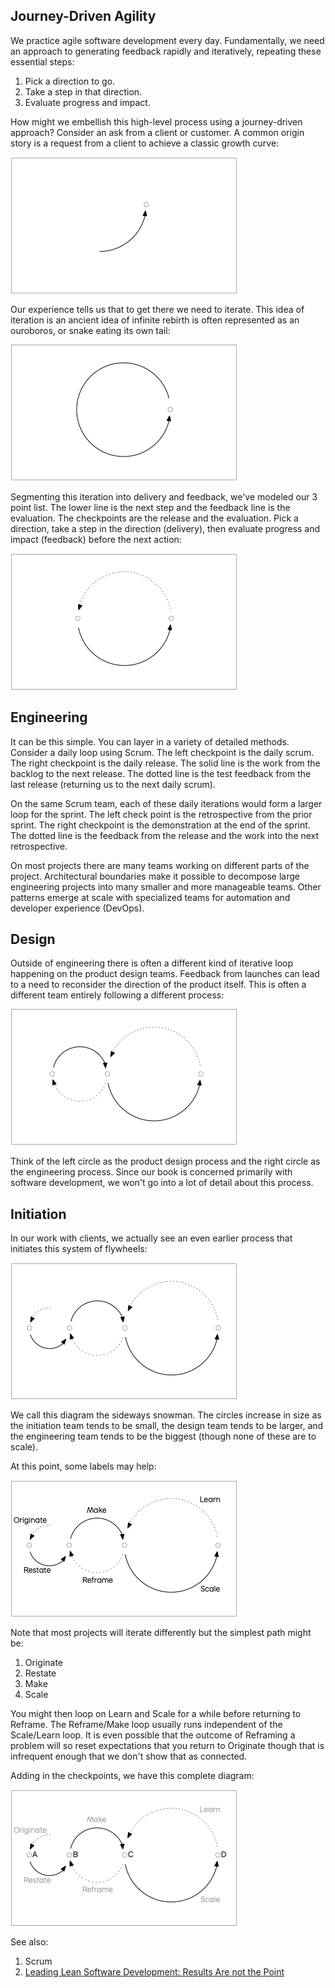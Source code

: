 ## Journey-Driven Agility

We practice agile software development every day. Fundamentally, we need an approach to generating feedback rapidly and iteratively, repeating these essential steps:

1. Pick a direction to go.
2. Take a step in that direction.
3. Evaluate progress and impact.

How might we embellish this high-level process using a journey-driven approach? Consider an ask from a client or customer. A common origin story is a request from a client to achieve a classic growth curve:

![A curved line with one arrowhead showing accelerating growth from right to left, bending upward towards a destination.](snowman_01_our_transformative_growth_objective.png)

Our experience tells us that to get there we need to iterate. This idea of iteration is an ancient idea of infinite rebirth is often represented as an ouroboros, or snake eating its own tail:

![A single arrowhead line wrapped around a circle, pointing back to itself; an ouroboros or snake eating itself.](snowman_02_to_get_there_we_iterate.png)

Segmenting this iteration into delivery and feedback, we've modeled our 3 point list. The lower line is the next step and the feedback line is the evaluation. The checkpoints are the release and the evaluation. Pick a direction, take a step in the direction (delivery), then evaluate progress and impact (feedback) before the next action:

![One circle made from two arrowhead arcs. The bottom solid and the top dotted. At the end of each line is a smaller circle representing a destination or checkpoint.](snowman_03_testing_and_learning_are_part_of_the_process.png)

## Engineering

It can be this simple. You can layer in a variety of detailed methods. Consider a daily loop using Scrum. The left checkpoint is the daily scrum. The right checkpoint is the daily release. The solid line is the work from the backlog to the next release. The dotted line is the test feedback from the last release (returning us to the next daily scrum).

On the same Scrum team, each of these daily iterations would form a larger loop for the sprint. The left check point is the retrospective from the prior sprint. The right checkpoint is the demonstration at the end of the sprint. The dotted line is the feedback from the release and the work into the next retrospective. <!-- TODO To learn more about Scrum,  cite preferred scrum -->

On most projects there are many teams working on different parts of the project. Architectural boundaries make it possible to decompose large engineering projects into many smaller and more manageable teams. Other patterns emerge at scale with specialized teams for automation and developer experience (DevOps). <!-- TODO: link to DevOps --> 

## Design

Outside of engineering there is often a different kind of iterative loop happening on the product design teams. Feedback from launches can lead to a need to reconsider the direction of the product itself. This is often a different team entirely following a different process:

![Two circles, each made from two arrowhead arcs. Each circle has two checkpoints (though the middle checkpoint is shared).](snowman_04_sometimes_another_team_is_iterating_differently.png)

Think of the left circle as the product design process and the right circle as the engineering process. Since our book is concerned primarily with software development, we won't go into a lot of detail about this process. <!-- TODO: To learn more, cite 101 Design Methods -->

## Initiation

In our work with clients, we actually see an even earlier process that initiates this system of flywheels:

![A sideways snowman made of 3 circles, each made from two arrowhead arcs. Each circle has two checkpoints and two of the checkpoints are shared creating four total checkpoints.](
snowman_05_three_teams_three_kinds_of_creation.png)

We call this diagram the sideways snowman. The circles increase in size as the initiation team tends to be small, the design team tends to be larger, and the engineering team tends to be the biggest (though none of these are to scale).

At this point, some labels may help:

![Labeled version of the prior sideways snowman with the six arcs labeled Originate, Restate, Make, Reframe, Scale, and Learn.](
snowman_06_delivery_framework.png)

Note that most projects will iterate differently but the simplest path might be:

1. Originate
2. Restate
3. Make
4. Scale

You might then loop on Learn and Scale for a while before returning to Reframe. The Reframe/Make loop usually runs independent of the Scale/Learn loop. It is even possible that the outcome of Reframing a problem will so reset expectations that you return to Originate though that is infrequent enough that we don't show that as connected.

Adding in the checkpoints, we have this complete diagram:

![Labeled version of the four checkpoints along with a faded version of the prior labels for the arcs Originate, Restate, Make, Reframe, Scale, and Learn.](
snowman_07_checkpoints_in_a_process.png)

See also:

1. Scrum
2. [Leading Lean Software Development: Results Are not the Point]()
